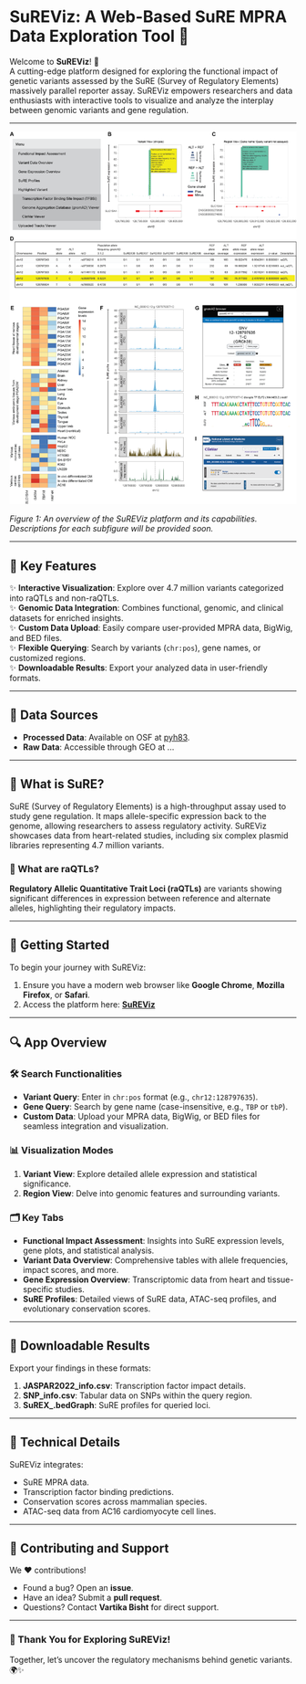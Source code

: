 # SuREViz: A Web-Based SuRE MPRA Data Exploration Tool 🌟

Welcome to **SuREViz**! 🎉  
A cutting-edge platform designed for exploring the functional impact of genetic variants assessed by the SuRE (Survey of Regulatory Elements) massively parallel reporter assay. SuREViz empowers researchers and data enthusiasts with interactive tools to visualize and analyze the interplay between genomic variants and gene regulation.

---

<p align="center">
  <img src="images/Intro.png" alt="Introductory Figure" width="700px">
</p>

*Figure 1: An overview of the SuREViz platform and its capabilities. Descriptions for each subfigure will be provided soon.*

---

## 🌟 Key Features

✨ **Interactive Visualization**: Explore over 4.7 million variants categorized into raQTLs and non-raQTLs.  
✨ **Genomic Data Integration**: Combines functional, genomic, and clinical datasets for enriched insights.  
✨ **Custom Data Upload**: Easily compare user-provided MPRA data, BigWig, and BED files.  
✨ **Flexible Querying**: Search by variants (`chr:pos`), gene names, or customized regions.  
✨ **Downloadable Results**: Export your analyzed data in user-friendly formats.  

---

## 🔬 Data Sources

- **Processed Data**: Available on OSF at [pyh83](https://osf.io/pyh83/).  
- **Raw Data**: Accessible through GEO at ...

---

## 🔬 What is SuRE?

SuRE (Survey of Regulatory Elements) is a high-throughput assay used to study gene regulation. It maps allele-specific expression back to the genome, allowing researchers to assess regulatory activity. SuREViz showcases data from heart-related studies, including six complex plasmid libraries representing 4.7 million variants.  

### 🧬 What are raQTLs?  
**Regulatory Allelic Quantitative Trait Loci (raQTLs)** are variants showing significant differences in expression between reference and alternate alleles, highlighting their regulatory impacts.

---

## 🚀 Getting Started

To begin your journey with SuREViz:  
1. Ensure you have a modern web browser like **Google Chrome**, **Mozilla Firefox**, or **Safari**.  
2. Access the platform here: **[SuREViz](http://192.168.107.99:6197)**  

---

## 🔍 App Overview  

### 🛠️ Search Functionalities  
- **Variant Query**: Enter in `chr:pos` format (e.g., `chr12:128797635`).  
- **Gene Query**: Search by gene name (case-insensitive, e.g., `TBP` or `tbP`).  
- **Custom Data**: Upload your MPRA data, BigWig, or BED files for seamless integration and visualization.

### 📊 Visualization Modes  
1. **Variant View**: Explore detailed allele expression and statistical significance.  
2. **Region View**: Delve into genomic features and surrounding variants.  

### 🗂️ Key Tabs  
- **Functional Impact Assessment**: Insights into SuRE expression levels, gene plots, and statistical analysis.  
- **Variant Data Overview**: Comprehensive tables with allele frequencies, impact scores, and more.  
- **Gene Expression Overview**: Transcriptomic data from heart and tissue-specific studies.  
- **SuRE Profiles**: Detailed views of SuRE data, ATAC-seq profiles, and evolutionary conservation scores.  

---

## 📂 Downloadable Results

Export your findings in these formats:  
1. **JASPAR2022_info.csv**: Transcription factor impact details.  
2. **SNP_info.csv**: Tabular data on SNPs within the query region.  
3. **SuREX_.bedGraph**: SuRE profiles for queried loci.  

---

## 🧠 Technical Details  

SuREViz integrates:  
- SuRE MPRA data.  
- Transcription factor binding predictions.  
- Conservation scores across mammalian species.  
- ATAC-seq data from AC16 cardiomyocyte cell lines.  

---

## 🤝 Contributing and Support  

We ❤️ contributions!  
- Found a bug? Open an **issue**.  
- Have an idea? Submit a **pull request**.  
- Questions? Contact **Vartika Bisht** for direct support.

---

### 🌟 Thank You for Exploring SuREViz!  
Together, let’s uncover the regulatory mechanisms behind genetic variants. 🌍✨
